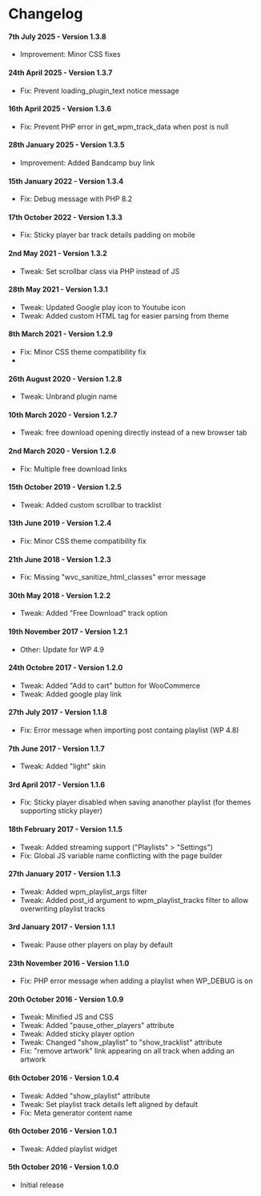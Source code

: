 # Changelog


#### 7th July 2025 - Version 1.3.8

-   Improvement: Minor CSS fixes

#### 24th April 2025 - Version 1.3.7

-   Fix: Prevent loading_plugin_text notice message

#### 16th April 2025 - Version 1.3.6

-   Fix: Prevent PHP error in get_wpm_track_data when post is null

#### 28th January 2025 - Version 1.3.5

-   Improvement: Added Bandcamp buy link

#### 15th January 2022 - Version 1.3.4

-   Fix: Debug message with PHP 8.2

#### 17th October 2022 - Version 1.3.3

-   Fix: Sticky player bar track details padding on mobile

#### 2nd May 2021 - Version 1.3.2

-   Tweak: Set scrollbar class via PHP instead of JS

#### 28th May 2021 - Version 1.3.1

-   Tweak: Updated Google play icon to Youtube icon
-   Tweak: Added custom HTML tag for easier parsing from theme

#### 8th March 2021 - Version 1.2.9

-   Fix: Minor CSS theme compatibility fix
-
#### 26th August 2020 - Version 1.2.8

-   Tweak: Unbrand plugin name

#### 10th March 2020 - Version 1.2.7

-   Tweak: free download opening directly instead of a new browser tab

#### 2nd March 2020 - Version 1.2.6

-   Fix: Multiple free download links

#### 15th October 2019 - Version 1.2.5

-   Tweak: Added custom scrollbar to tracklist

#### 13th June 2019 - Version 1.2.4

-   Fix: Minor CSS theme compatibility fix

#### 21th June 2018 - Version 1.2.3

-   Fix: Missing "wvc_sanitize_html_classes" error message

#### 30th May 2018 - Version 1.2.2

-   Tweak: Added "Free Download" track option

#### 19th November 2017 - Version 1.2.1

-   Other: Update for WP 4.9

#### 24th Octobre 2017 - Version 1.2.0

-   Tweak: Added "Add to cart" button for WooCommerce
-   Tweak: Added google play link

#### 27th July 2017 - Version 1.1.8

-   Fix: Error message when importing post containg playlist (WP 4.8)

#### 7th June 2017 - Version 1.1.7

-   Tweak: Added "light" skin

#### 3rd April 2017 - Version 1.1.6

-   Fix: Sticky player disabled when saving ananother playlist (for themes supporting sticky player)

#### 18th February 2017 - Version 1.1.5

-   Tweak: Added streaming support ("Playlists" > "Settings")
-   Fix: Global JS variable name conflicting with the page builder

#### 27th January 2017 - Version 1.1.3

-   Tweak: Added wpm_playlist_args filter
-   Tweak: Added post_id argument to wpm_playlist_tracks filter to allow overwriting playlist tracks

#### 3rd January 2017 - Version 1.1.1

-   Tweak: Pause other players on play by default

#### 23th November 2016 - Version 1.1.0

-   Fix: PHP error message when adding a playlist when WP_DEBUG is on

#### 20th October 2016 - Version 1.0.9

-   Tweak: Minified JS and CSS
-   Tweak: Added "pause_other_players" attribute
-   Tweak: Added sticky player option
-   Tweak: Changed "show_playlist" to "show_tracklist" attribute
-   Fix: "remove artwork" link appearing on all track when adding an artwork

#### 6th October 2016 - Version 1.0.4

-   Tweak: Added "show_playlist" attribute
-   Tweak: Set playlist track details left aligned by default
-   Fix: Meta generator content name

#### 6th October 2016 - Version 1.0.1

-   Tweak: Added playlist widget

#### 5th October 2016 - Version 1.0.0

-   Initial release
